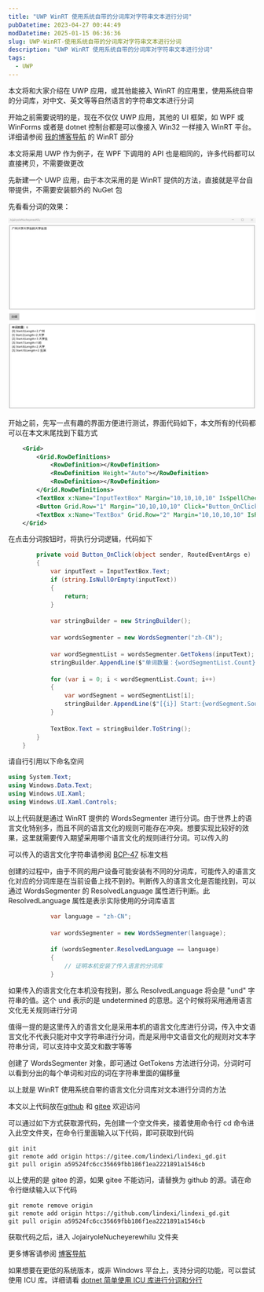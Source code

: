 ```yaml
---
title: "UWP WinRT 使用系统自带的分词库对字符串文本进行分词"
pubDatetime: 2023-04-27 00:44:49
modDatetime: 2025-01-15 06:36:36
slug: UWP-WinRT-使用系统自带的分词库对字符串文本进行分词
description: "UWP WinRT 使用系统自带的分词库对字符串文本进行分词"
tags:
  - UWP
---
```





本文将和大家介绍在 UWP 应用，或其他能接入 WinRT 的应用里，使用系统自带的分词库，对中文、英文等等自然语言的字符串文本进行分词

<!--more-->


<!-- CreateTime:2023/4/27 8:44:49 -->

<!-- 发布 -->
<!-- 博客 -->

开始之前需要说明的是，现在不仅仅 UWP 应用，其他的 UI 框架，如 WPF 或 WinForms 或者是 dotnet 控制台都是可以像接入 Win32 一样接入 WinRT 平台。详细请参阅 [我的博客导航](https://blog.lindexi.com/post/%E5%8D%9A%E5%AE%A2%E5%AF%BC%E8%88%AA.html ) 的 WinRT 部分

本文将采用 UWP 作为例子，在 WPF 下调用的 API 也是相同的，许多代码都可以直接拷贝，不需要做更改

先新建一个 UWP 应用，由于本次采用的是 WinRT 提供的方法，直接就是平台自带提供，不需要安装额外的 NuGet 包

先看看分词的效果：

<!-- ![](images/img-UWP WinRT 使用系统自带的分词库对字符串文本进行分词0.png) -->
![](images/img-modify-4484f1def4a79ad5eb8ebc69fb50e6d7.jpg)

开始之前，先写一点有趣的界面方便进行测试，界面代码如下，本文所有的代码都可以在本文末尾找到下载方式

```xml
    <Grid>
        <Grid.RowDefinitions>
            <RowDefinition></RowDefinition>
            <RowDefinition Height="Auto"></RowDefinition>
            <RowDefinition></RowDefinition>
        </Grid.RowDefinitions>
        <TextBox x:Name="InputTextBox" Margin="10,10,10,10" IsSpellCheckEnabled="False" AcceptsReturn="True" TextWrapping="Wrap"></TextBox>
        <Button Grid.Row="1" Margin="10,10,10,10" Click="Button_OnClick">分词</Button>
        <TextBox x:Name="TextBox" Grid.Row="2" Margin="10,10,10,10" IsReadOnly="True" AcceptsReturn="True" TextWrapping="Wrap"></TextBox>
    </Grid>
```

在点击分词按钮时，将执行分词逻辑，代码如下

```csharp
        private void Button_OnClick(object sender, RoutedEventArgs e)
        {
            var inputText = InputTextBox.Text;
            if (string.IsNullOrEmpty(inputText))
            {
                return;
            }

            var stringBuilder = new StringBuilder();

            var wordsSegmenter = new WordsSegmenter("zh-CN");

            var wordSegmentList = wordsSegmenter.GetTokens(inputText);
            stringBuilder.AppendLine($"单词数量：{wordSegmentList.Count}");

            for (var i = 0; i < wordSegmentList.Count; i++)
            {
                var wordSegment = wordSegmentList[i];
                stringBuilder.AppendLine($"[{i}] Start:{wordSegment.SourceTextSegment.StartPosition};Length={wordSegment.SourceTextSegment.Length} {wordSegment.Text}");
            }

            TextBox.Text = stringBuilder.ToString();
        }
    }
```

请自行引用以下命名空间

```csharp
using System.Text;
using Windows.Data.Text;
using Windows.UI.Xaml;
using Windows.UI.Xaml.Controls;
```

以上代码就是通过 WinRT 提供的 WordsSegmenter 进行分词。由于世界上的语言文化特别多，而且不同的语言文化的规则可能存在冲突。想要实现比较好的效果，这里就需要传入期望采用哪个语言文化的规则进行分词。可以传入的

可以传入的语言文化字符串请参阅 [BCP-47](https://www.rfc-editor.org/info/bcp47) 标准文档

创建的过程中，由于不同的用户设备可能安装有不同的分词库，可能传入的语言文化对应的分词库是在当前设备上找不到的。判断传入的语言文化是否能找到，可以通过 WordsSegmenter 的 ResolvedLanguage 属性进行判断。此 ResolvedLanguage 属性是表示实际使用的分词库语言

```csharp
            var language = "zh-CN";

            var wordsSegmenter = new WordsSegmenter(language);

            if (wordsSegmenter.ResolvedLanguage == language)
            {
                // 证明本机安装了传入语言的分词库
            }
```

如果传入的语言文化在本机没有找到，那么 ResolvedLanguage 将会是 "und" 字符串的值。这个 und 表示的是 undetermined 的意思。这个时候将采用通用语言文化无关规则进行分词

值得一提的是这里传入的语言文化是采用本机的语言文化库进行分词，传入中文语言文化不代表只能对中文字符串进行分词，而是采用中文语音文化的规则对文本字符串分词，可以支持中文英文和数字等等

创建了 WordsSegmenter 对象，即可通过 GetTokens 方法进行分词，分词时可以看到分出的每个单词和对应的词在字符串里面的偏移量

以上就是 WinRT 使用系统自带的语言文化分词库对文本进行分词的方法

本文以上代码放在[github](https://github.com/lindexi/lindexi_gd/tree/a59524fc6cc35669fbb186f1ea2221891a1546cb/JojairyoleNucheyerewhilu) 和 [gitee](https://gitee.com/lindexi/lindexi_gd/tree/a59524fc6cc35669fbb186f1ea2221891a1546cb/JojairyoleNucheyerewhilu) 欢迎访问

可以通过如下方式获取源代码，先创建一个空文件夹，接着使用命令行 cd 命令进入此空文件夹，在命令行里面输入以下代码，即可获取到代码

```
git init
git remote add origin https://gitee.com/lindexi/lindexi_gd.git
git pull origin a59524fc6cc35669fbb186f1ea2221891a1546cb
```

以上使用的是 gitee 的源，如果 gitee 不能访问，请替换为 github 的源。请在命令行继续输入以下代码

```
git remote remove origin
git remote add origin https://github.com/lindexi/lindexi_gd.git
git pull origin a59524fc6cc35669fbb186f1ea2221891a1546cb
```

获取代码之后，进入 JojairyoleNucheyerewhilu 文件夹

更多博客请参阅 [博客导航](https://blog.lindexi.com/post/%E5%8D%9A%E5%AE%A2%E5%AF%BC%E8%88%AA.html )

如果想要在更低的系统版本，或非 Windows 平台上，支持分词的功能，可以尝试使用 ICU 库。详细请看 [dotnet 简单使用 ICU 库进行分词和分行](https://blog.lindexi.com/post/dotnet-%E7%AE%80%E5%8D%95%E4%BD%BF%E7%94%A8-ICU-%E5%BA%93%E8%BF%9B%E8%A1%8C%E5%88%86%E8%AF%8D%E5%92%8C%E5%88%86%E8%A1%8C.html )
<!-- [dotnet 简单使用 ICU 库进行分词和分行 - lindexi - 博客园](https://www.cnblogs.com/lindexi/p/18622917 ) -->

